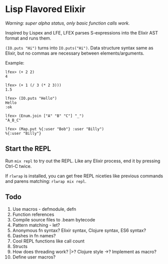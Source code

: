 # Lisp Flavored Elixir

*Warning: super alpha status, only basic function calls work.*

Inspired by Lispex and LFE, LFEX parses S-expressions into the Elixir AST format and runs them.

`(IO.puts "Hi")` turns into `IO.puts("Hi")`. Data structure syntax same as Elixir, but no commas are necessary between elements/arguments.

Example:

```
lfex> (+ 2 2)
4

lfex> (+ 1 (/ 3 (* 2 3)))
1.5

lfex> (IO.puts "Hello")
Hello
:ok

lfex> (Enum.join ["A" "B" "C"] "_")
"A_B_C"

lfex> (Map.put %{:user "Bob"} :user "Billy")
%{:user "Billy"}
```

## Start the REPL

Run `mix repl` to try out the REPL. Like any Elixir process, end it by pressing Ctrl-C twice.

If `rlwrap` is installed, you can get free REPL niceties like previous commands and parens matching:
`rlwrap mix repl`.

## Todo

1. Use macros - defmodule, defn
1. Function references
1. Compile source files to .beam bytecode
1. Pattern matching - let?
1. Anonymous fn syntax? Elixir syntax, Clojure syntax, ES6 syntax?
1. Dashes in fn names?
1. Cool REPL functions like call count
1. Structs
1. How does threading work? |>? Clojure style ->? Implement as macro?
1. Define user macros?
